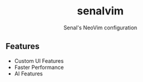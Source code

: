 # <div align="center">senalvim</div>

<div align="center">

Senal's NeoVim configuration

</div>

## Features

- Custom UI Features
- Faster Performance
- AI Features